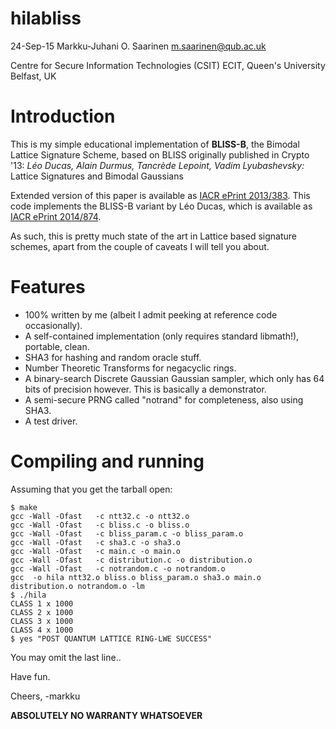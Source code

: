 hilabliss
=========

24-Sep-15  Markku-Juhani O. Saarinen <m.saarinen@qub.ac.uk>

Centre for Secure Information Technologies (CSIT)
ECIT, Queen's University Belfast, UK

# Introduction

This is my simple educational implementation of **BLISS-B**, the Bimodal 
Lattice Signature Scheme, based on BLISS originally published in Crypto '13:
*Léo Ducas, Alain Durmus, Tancrède Lepoint, Vadim Lyubashevsky:*
Lattice Signatures and Bimodal Gaussians

Extended version of this paper is available as 
[IACR ePrint 2013/383](https://eprint.iacr.org/2013/383). This code implements
the BLISS-B variant by Léo Ducas, which is available as
[IACR ePrint 2014/874](https://eprint.iacr.org/2014/874).

As such, this is pretty much state of the art in Lattice based signature
schemes, apart from the couple of caveats I will tell you about.

# Features

* 100% written by me (albeit I admit peeking at reference code occasionally).
* A self-contained implementation (only requires standard libmath!), portable, clean.
* SHA3 for hashing and random oracle stuff. 
* Number Theoretic Transforms for negacyclic rings.
* A binary-search Discrete Gaussian Gaussian sampler, which only has 64 bits
of precision however. This is basically a demonstrator.
* A semi-secure PRNG called "notrand" for completeness, also using SHA3.
* A test driver.

# Compiling and running

Assuming that you get the tarball open:
```
$ make
gcc -Wall -Ofast   -c ntt32.c -o ntt32.o
gcc -Wall -Ofast   -c bliss.c -o bliss.o
gcc -Wall -Ofast   -c bliss_param.c -o bliss_param.o
gcc -Wall -Ofast   -c sha3.c -o sha3.o
gcc -Wall -Ofast   -c main.c -o main.o
gcc -Wall -Ofast   -c distribution.c -o distribution.o
gcc -Wall -Ofast   -c notrandom.c -o notrandom.o
gcc  -o hila ntt32.o bliss.o bliss_param.o sha3.o main.o distribution.o notrandom.o -lm
$ ./hila 
CLASS 1 x 1000
CLASS 2 x 1000
CLASS 3 x 1000
CLASS 4 x 1000
$ yes "POST QUANTUM LATTICE RING-LWE SUCCESS"
```
You may omit the last line..

Have fun.

Cheers, -markku

**ABSOLUTELY NO WARRANTY WHATSOEVER**

